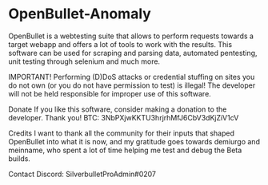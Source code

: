 # OpenBullet-Anomaly
OpenBullet is a webtesting suite that allows to perform requests towards a target webapp and offers a lot of tools to work with the results. This software can be used for scraping and parsing data, automated pentesting, unit testing through selenium and much more.  

IMPORTANT! Performing (D)DoS attacks or credential stuffing on sites you do not own (or you do not have permission to test) is illegal! 
The developer will not be held responsible for improper use of this software.


Donate
If you like this software, consider making a donation to the developer. Thank you!
BTC: 3NbPXjwKKTU3hrjrhMfJ6CbV3dKjZiV1cV

Credits
I want to thank all the community for their inputs that shaped OpenBullet into what it is now, and my gratitude goes towards demiurgo and meinname, who spent a lot of time helping me test and debug the Beta builds.

Contact
Discord: SilverbulletProAdmin#0207

